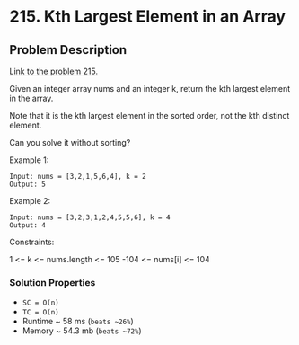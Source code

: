 # 215. Kth Largest Element in an Array

## Problem Description

[Link to the problem 215.](https://leetcode.com/problems/kth-largest-element-in-an-array/description/)

Given an integer array nums and an integer k, return the kth largest element in the array.

Note that it is the kth largest element in the sorted order, not the kth distinct element.

Can you solve it without sorting?



Example 1:
```
Input: nums = [3,2,1,5,6,4], k = 2
Output: 5
```

Example 2:
```
Input: nums = [3,2,3,1,2,4,5,5,6], k = 4
Output: 4
```

Constraints:

1 <= k <= nums.length <= 105
-104 <= nums[i] <= 104

### Solution Properties

* `SC = O(n)`
* `TC = O(n)`
* Runtime ~ 58 ms (`beats ~26%`)
* Memory ~ 54.3 mb (`beats ~72%`)